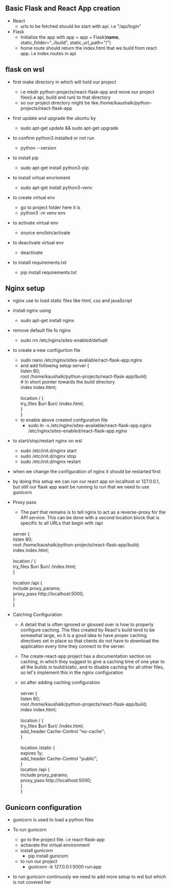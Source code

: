 ## Basic Flask and React App creation

- React
    - urls to be fetched should be start with api. i.e "/api/login"
- Flask
    - Initialize the app with app = app = Flask(__name__, static_folder="../build", static_url_path="/")
    - home route should return the index.html that we build from react app. i.e index.routes in api

## flask on wsl

- first make directory in which will hold our project
    - i.e mkdir python-projects/react-flask-app
    and move our project files(i.e api, build and run) to that directory
    - so our project directory might be like /home/kaushalk/python-projects/react-flask-app

- first update and upgrade the ubuntu by
    - sudo apt-get update && sudo apt-get upgrade

- to confirm python3 installed or not run
    - python --version

- to install pip
    - sudo apt-get install python3-pip

- to install virtual envrinment
    - sudo apt-get install python3-venv

- to create virtual env
    - go to project folder here it is 
    - python3 -m venv env

- to activate virtual env
    - source env/bin/activate

- to deactivate virtual env
    - deactivate

- to install requirements.txt
    - pip install requirements.txt


## Nginx setup

- nginx use to load static files like html, css and javaScript

- install nginx using 
    - sudo apt-get install nginx

- remove default file fo nginx
    - sudo rm /etc/nginx/sites-enabled/defualt

- to create a new configurtion file
    - sudo nano /etc/nginx/sites-avaliable/ract-flask-app.nginx
    - and add following setup
        server { <br>
            listen 80; <br>
            root /home/kaushalk/python-projects/react-flask-app/build; <br>
            # In short pointer towards the build directory <br>
            index index.html; <br>
            <br>
            location / { <br>
                try_files $uri $uri/ /index.html; <br>
            } <br>
        }
    - to enable above created confguration file 
        -  sudo ln -s /etc/nginx/sites-available/react-flask-app.nginx /etc/nginx/sites-enabled/react-flask-app.nginx

- to start/stop/restart nginx on wsl
    - sudo /etc/init.d/nginx start
    - sudo /etc/init.d/nginx stop
    - sudo /etc/init.d/nginx restart
- when we change the configuration of nginx it should be restarted first

- by doing this setup we can run our react app on localhost or 127.0.0.1, but still our flask app want be running 
to run that we need to use gunicorn

- Proxy pass 
    - The part that remains is to tell nginx to act as a reverse-proxy for the API service. This can be done with a second location block that is specific to all URLs that begin with /api <br>
    <br>
    server { <br>
        listen 80; <br>
        root /home/kaushalk/python-projects/react-flask-app/build; <br>
        index index.html; <br>
        <br>
        location / { <br>
            try_files $uri $uri/ /index.html; <br>
        } <br>
        <br>
        location /api { <br>
            include proxy_params; <br>
            proxy_pass http://localhost:5000; <br>
        } <br>
    } <br>

- Catching Configuration
    - A detail that is often ignored or glossed over is how to properly configure caching. The files created by React's build tend to be somewhat large, so it is a good idea to have proper caching directives set in place so that clients do not have to download the application every time they connect to the server.

    - The create-react-app project has a documentation section on caching, in which they suggest to give a caching time of one year to all the builds in build/static, and to disable caching for all other files, so let's implement this in the nginx configuration

    - so after adding caching configuration <br>
            <br>
            server { <br>
                listen 80; <br>
                root /home/kaushalk/python-projects/react-flask-app/build; <br>
                index index.html; <br>
                <br>
                location / { <br>
                    try_files $uri $uri/ /index.html; <br>
                    add_header Cache-Control "no-cache"; <br>
                } <br>
                <br>
                location /static { <br>
                    expires 1y; <br>
                    add_header Cache-Control "public"; <br>
                } <br>
                location /api { <br>
                    include proxy_params; <br>
                    proxy_pass http://localhost:5000; <br>
                } <br>
            } <br>


## Gunicorn configuration

- gunicorn is used to load a python files

- To run gunicorn 
    - go to the project file. i.e react-flask-app
    - actiavate the virtual environment
    - install gunicorn
        - pip install gunicorn
    - to run our project
        - gunicorn -b 127.0.0.1:5000 run:app 

    
- to run gunicorn continuosly we need to add more setup to wsl but which is not covered her